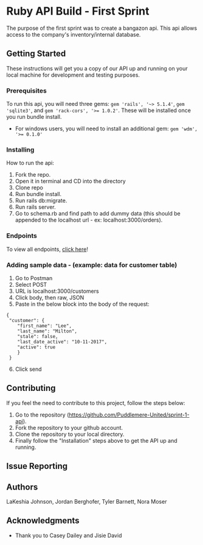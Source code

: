 # Ruby API Build - First Sprint

The purpose of the first sprint was to create a bangazon api. This api allows access to the company's inventory/internal database.

## Getting Started

These instructions will get you a copy of our API up and running on your local machine for development and testing purposes.

### Prerequisites

To run this api, you will need three gems: ```gem 'rails', '~> 5.1.4'```, ```gem 'sqlite3'```, and ```gem 'rack-cors', '>= 1.0.2'```. 
These will be installed once you run bundle install.

* For windows users, you will need to install an additional gem: ```gem 'wdm', '>= 0.1.0'```

### Installing

How to run the api:

1. Fork the repo.
2. Open it in terminal and CD into the directory
3. Clone repo
4. Run bundle install.
5. Run rails db:migrate.
6. Run rails server.
7. Go to schema.rb and find path to add dummy data (this should be appended to the localhost url - ex: localhost:3000/orders).

### Endpoints
To view all endpoints, [click here](Endpoints.md)!

### Adding sample data - (example: data for customer table)
1. Go to Postman
2. Select POST
3. URL is localhost:3000/customers
4. Click body, then raw, JSON 
5. Paste in the below block into the body of the request:

``` 
{
 "customer": {
    "first_name": "Lee",
    "last_name": "Milton",
    "stale": false,
    "last_date_active": "10-11-2017",
    "active": true
    }
 } 
 ```
 
 6. Click send
 
## Contributing

If you feel the need to contribute to this project, follow the steps below:

1. Go to the repository (https://github.com/Puddlemere-United/sprint-1-api).
1. Fork the repository to your github account.
1. Clone the repository to your local directory.
1. Finally follow the "Installation" steps above to get the API up and running.

## Issue Reporting

## Authors

LaKeshia Johnson, Jordan Berghofer, Tyler Barnett, Nora Moser

## Acknowledgments

* Thank you to Casey Dailey and Jisie David

